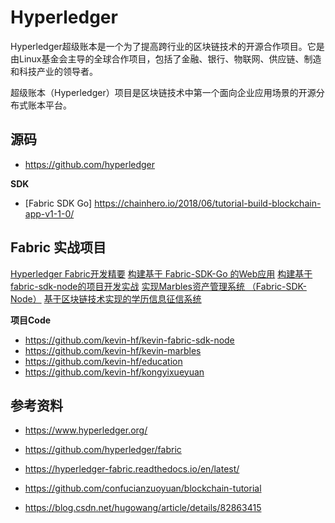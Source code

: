 # Hyperledger
Hyperledger超级账本是一个为了提高跨行业的区块链技术的开源合作项目。它是由Linux基金会主导的全球合作项目，包括了金融、银行、物联网、供应链、制造和科技产业的领导者。

超级账本（Hyperledger）项目是区块链技术中第一个面向企业应用场景的开源分布式账本平台。

## 源码
* https://github.com/hyperledger

**SDK**
* [Fabric SDK Go] https://chainhero.io/2018/06/tutorial-build-blockchain-app-v1-1-0/



## Fabric 实战项目

[Hyperledger Fabric开发精要](https://www.chaindesk.cn/witbook/11)
[构建基于 Fabric-SDK-Go 的Web应用](https://www.chaindesk.cn/witbook/5)
[构建基于fabric-sdk-node的项目开发实战](https://www.chaindesk.cn/witbook/14)
[实现Marbles资产管理系统 （Fabric-SDK-Node）](https://www.chaindesk.cn/witbook/21)
[基于区块链技术实现的学历信息征信系统](https://www.chaindesk.cn/witbook/10)

**项目Code**
* https://github.com/kevin-hf/kevin-fabric-sdk-node
* https://github.com/kevin-hf/kevin-marbles
* https://github.com/kevin-hf/education
* https://github.com/kevin-hf/kongyixueyuan

## 参考资料
* https://www.hyperledger.org/
* https://github.com/hyperledger/fabric
* https://hyperledger-fabric.readthedocs.io/en/latest/

* https://github.com/confucianzuoyuan/blockchain-tutorial
* https://blog.csdn.net/hugowang/article/details/82863415